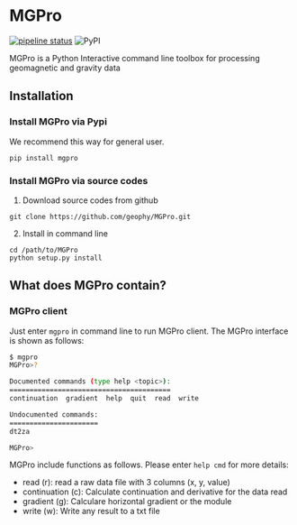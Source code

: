 # MGPro
[![pipeline status](https://git.nju.edu.cn/geophy/MGPro/badges/master/pipeline.svg)](https://git.nju.edu.cn/xumi1993/mgpro/commits/master)
![PyPI](https://img.shields.io/pypi/v/mgpro)

MGPro is a Python Interactive command line toolbox for processing geomagnetic and gravity data

## Installation
### Install MGPro via Pypi
We recommend this way for general user.


```
pip install mgpro
```

### Install MGPro via source codes

1. Download source codes from github

```
git clone https://github.com/geophy/MGPro.git
```

2. Install in command line

```
cd /path/to/MGPro
python setup.py install
```

## What does MGPro contain?
### MGPro client
Just enter `mgpro` in command line to run MGPro client. The MGPro interface is shown as follows:

```bash
$ mgpro
MGPro>?

Documented commands (type help <topic>):
========================================
continuation  gradient  help  quit  read  write

Undocumented commands:
======================
dt2za

MGPro>
```

MGPro include functions as follows. Please enter `help cmd` for more details:

- read (r): read a raw data file with 3 columns (x, y, value)
- continuation (c): Calculate continuation and derivative for the data read
- gradient (g): Calculare horizontal gradient or the module
- write (w): Write any result to a txt file

